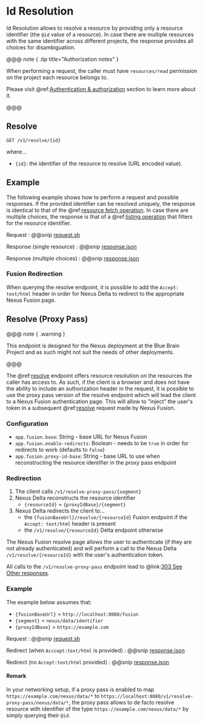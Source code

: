 # Id Resolution

Id Resolution allows to resolve a resource by providing only a resource identifier (the `@id` value of a resource). In
case there are multiple resources with
the same identifier across different projects, the response provides all choices for disambiguation.

@@@ note { .tip title="Authorization notes" }

When performing a request, the caller must have `resources/read` permission on the project each resource belongs to.

Please visit @ref:[Authentication & authorization](authentication.md) section to learn more about it.

@@@

## Resolve

```
GET /v1/resolve/{id}
```

where...

- `{id}`: the identifier of the resource to resolve (URL encoded value).

## Example

The following example shows how to perform a request and possible responses. If the provided identifier can be resolved
uniquely, the response is identical to that of the @ref:[resource fetch operation](resources-api.md#fetch). In case there are multiple choices, the
response is that of a @ref:[listing operation](resources-api.md#list) that filters for the resource identifier.

Request
:   @@snip [request.sh](assets/id-resolution/request.sh)

Response (single resource)
:   @@snip [response.json](assets/id-resolution/single-resolution-response.json)

Response (multiple choices)
:   @@snip [response.json](assets/id-resolution/multiple-resolution-response.json)

### Fusion Redirection

When querying the resolve endpoint, it is possible to add the `Accept: text/html` header in order for Nexus Delta to
redirect to the appropriate Nexus Fusion page.

## Resolve (Proxy Pass)

@@@ note { .warning }

This endpoint is designed for the Nexus deployment at the Blue Brain Project and as such might not suit the needs of
other deployments.

@@@

The @ref:[resolve](#resolve) endpoint offers resource resolution on the resources the caller has access to. As such, if
the client is a browser and does not have the ability to include an authorization header in the request, it is possible
to use the proxy pass version of the resolve endpoint which will lead the client to a Nexus Fusion authentication page.
This will allow to "inject" the user's token in a subsequent @ref:[resolve](#resolve) request made by Nexus Fusion.

### Configuration

* `app.fusion.base`: String - base URL for Nexus Fusion
* `app.fusion.enable-redirects`: Boolean - needs to be `true` in order for redirects to work (defaults to `false`)
* `app.fusion.proxy-id-base`: String - base URL to use when reconstructing the resource identifier in the
  proxy pass endpoint

### Redirection

1. The client calls `/v1/resolve-proxy-pass/{segment}`
2. Nexus Delta reconstructs the resource identifier
    * `{resourceId}` = `{proxyIdBase}/{segment}`
3. Nexus Delta redirects the client to...
    * the `{fusionBaseUrl}/resolve/{resourceId}` Fusion endpoint if the `Accept: text/html` header is present
    * the `/v1/resolve/{resourceId}` Delta endpoint otherwise

The Nexus Fusion resolve page allows the user to authenticate (if they are not already authenticated) and will perform a
call to the Nexus Delta `/v1/resolve/{resourceId}` with the user's authentication token.

All calls to the `/v1/resolve-proxy-pass` endpoint lead to
@link:[303 See Other responses](https://developer.mozilla.org/en-US/docs/Web/HTTP/Status/303).

### Example

The example below assumes that:

* `{fusionBaseUrl}` = `http://localhost:8080/fusion`
* `{segment}` = `nexus/data/identifier`
* `{proxyIdBase}` = `https://example.com`

Request
:   @@snip [request.sh](assets/id-resolution/proxy-request.sh)

Redirect (when `Acccept:text/html` is provided)
:   @@snip [response.json](assets/id-resolution/proxy-response-fusion.html)

Redirect (no `Accept:text/html` provided)
:   @@snip [response.json](assets/id-resolution/proxy-response-delta.html)

#### Remark

In your networking setup, if a proxy pass is enabled to map `https://example.com/nexus/data/*`
to `https://localhost:8080/v1/resolve-proxy-pass/nexus/data/*`, the proxy pass allows to de facto resolve resource with
identifier of the type `https://example.com/nexus/data/*` by simply querying their `@id`.
